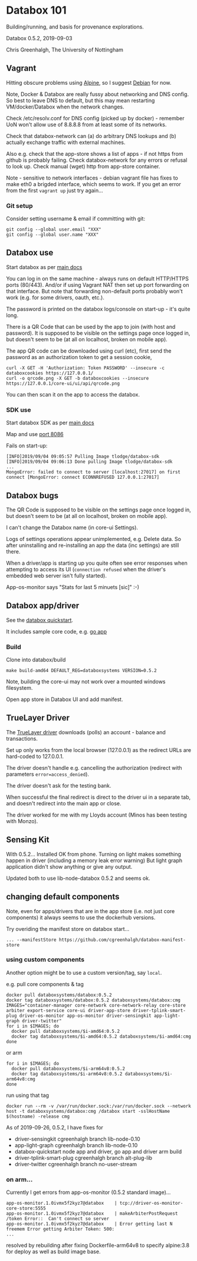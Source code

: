 # Databox 101

Building/running, and basis for provenance explorations.

Databox 0.5.2, 2019-09-03

Chris Greenhalgh, The University of Nottingham

## Vagrant

Hitting obscure problems using [Alpine](alpine/README.md), 
so I suggest [Debian](debian/README.md) for now. 

Note, Docker & Databox are really fussy about networking and DNS config.
So best to leave DNS to default, but this may mean restarting VM/docker/Databox
when the network changes. 

Check /etc/resolv.conf for DNS config (picked up by docker) - 
remember UoN won't allow use of 8.8.8.8 from at least some of its networks.

Check that databox-network can (a) do arbitrary DNS lookups and 
(b) actually exchange traffic with external machines.

Also e.g. check that the app-store shows a list of apps - if not 
https from github is probably failing. Check databox-network for any errors
or refusal to look up. Check manual (wget) http from app-store container.

Note - sensitive to network interfaces - debian vagrant file has fixes to
make eth0 a brigded interface, which seems to work.
If you get an error from the first `vagrant up` just try again...

### Git setup

Consider setting username & email if committing with git:
```
git config --global user.email "XXX"
git config --global user.name "XXX"
```
## Databox use

Start databox as per [main docs](https://github.com/me-box/databox)

You can log in on the same machine - always runs on default HTTP/HTTPS ports (80/443).
And/or if using Vagrant NAT then set up port forwarding on that interface. 
But note that forwarding non-default ports probably won't work (e.g. for some drivers, 
oauth, etc.).

The password is printed on the databox logs/console on start-up - 
it's quite long.

There is a QR Code that can be used by the app to join (with host and password).
It is supposed to be visible on the settings page once logged in, but doesn't seem to
be (at all on localhost, broken on mobile app).

The app QR code can be downloaded using curl (etc),
first send the password as an authorization token to get a session cookie,
```
curl -X GET -H 'Authorization: Token PASSWORD' --insecure -c databoxcookies https://127.0.0.1/
curl -o qrcode.png -X GET -b databoxcookies --insecure https://127.0.0.1/core-ui/ui/api/qrcode.png
```

You can then scan it on the app to access the databox.

### SDK use

Start databox SDK as per [main docs](https://github.com/me-box/databox)

Map and use [port 8086](http://127.0.0.1:8086)

Fails on start-up:
```
[INFO]2019/09/04 09:05:57 Pulling Image tlodge/databox-sdk
[INFO]2019/09/04 09:06:13 Done pulling Image tlodge/databox-sdk
...
MongoError: failed to connect to server [localhost:27017] on first connect [MongoError: connect ECONNREFUSED 127.0.0.1:27017]
```

## Databox bugs

The QR Code is supposed to be visible on the settings page once logged in, but doesn't seem to
be (at all on localhost, broken on mobile app).

I can't change the Databox name (in core-ui Settings).

Logs of settings operations appear unimplemented, e.g. Delete data.
So after uninstalling and re-installing an app the data (inc settings) are still there.

When a driver/app is starting up you quite often see error responses when attempting
to access its UI (`connection refused` when the driver's embedded web server isn't fully started).

App-os-monitor says "Stats for last 5 minuets [sic]" :-)

## Databox app/driver

See the [databox quickstart](https://github.com/me-box/databox-quickstart/).

It includes sample core code, e.g. [go app](https://github.com/me-box/databox-quickstart/tree/0.5.2-dev/go/app)

### Build

Clone into databox/build

```
make build-amd64 DEFAULT_REG=databoxsystems VERSION=0.5.2
```
Note, building the core-ui may not work over a mounted windows filesystem.

Open app store in Databox UI and add manifest.

## TrueLayer Driver

The [TrueLayer driver]() downloads (polls) an account - balance and transactions.

Set up only works from the local browser (127.0.0.1) as the redirect URLs
are hard-coded to 127.0.0.1.

The driver doesn't handle e.g. cancelling the authorization 
(redirect with parameters `error=access_denied`).

The driver doesn't ask for the testing bank.

When successful the final redirect is direct to the driver ui in a separate 
tab, and doesn't redirect into the main app or close.

The driver worked for me with my Lloyds account (Minos has been testing with
Monzo).

## Sensing Kit

With 0.5.2...
Installed OK from phone.
Turning on light makes something happen in driver (including a memory leak error warning)
But light graph application didn't show anything or give any output.

Updated both to use lib-node-databox 0.5.2 and seems ok.

## changing default components

Note, even for apps/drivers that are in the app store (i.e. not just core components)
it always seems to use the dockerhub versions.

Try overiding the manifest store on databox start...
```
... --manifestStore https://github.com/cgreenhalgh/databox-manifest-store
```

### using custom components

Another option might be to use a custom version/tag, say `local`.

e.g. pull core components & tag
```
docker pull databoxsystems/databox:0.5.2
docker tag databoxsystems/databox:0.5.2 databoxsystems/databox:cmg
IMAGES="container-manager core-network core-network-relay core-store arbiter export-service core-ui driver-app-store driver-tplink-smart-plug driver-os-monitor app-os-monitor driver-sensingkit app-light-graph driver-twitter"
for i in $IMAGES; do 
  docker pull databoxsystems/$i-amd64:0.5.2
  docker tag databoxsystems/$i-amd64:0.5.2 databoxsystems/$i-amd64:cmg
done
```
or arm
```
for i in $IMAGES; do 
  docker pull databoxsystems/$i-arm64v8:0.5.2
  docker tag databoxsystems/$i-arm64v8:0.5.2 databoxsystems/$i-arm64v8:cmg
done
```

run using that tag
```
docker run --rm -v /var/run/docker.sock:/var/run/docker.sock --network host -t databoxsystems/databox:cmg /databox start -sslHostName $(hostname) -release cmg
```

As of 2019-09-26, 0.5.2, I have fixes for 
- driver-sensingkit cgreenhalgh branch lib-node-0.10
- app-light-graph cgreenhalgh branch lib-node-0.10
- databox-quickstart node app and driver, go app and driver arm build
- driver-tplink-smart-plug cgreenhalgh branch alt-plug-lib
- driver-twitter cgreenhalgh branch no-user-stream

### on arm...

Currently I get errors from app-os-monitor (0.5.2 standard image)...
```
app-os-monitor.1.0ivmx5f2kyz7@databox    | tcp://driver-os-monitor-core-store:5555
app-os-monitor.1.0ivmx5f2kyz7@databox    | makeArbiterPostRequest /token Error::  Can't connect so server
app-os-monitor.1.0ivmx5f2kyz7@databox    | Error getting last N  freemem Error getting Arbiter Token: 500:
...
```
resolved by rebuilding after fixing Dockerfile-arm64v8 to specify alpine:3.8 
for deploy as well as build image base.

